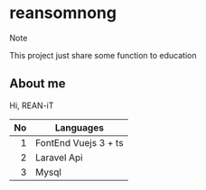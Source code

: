 # reansomnong
> [!NOTE]
> This project just share some function to education



## About me

Hi, REAN-iT 

| No   | Languages |
|-----:|-----------|
|     1| FontEnd Vuejs 3 + ts|
|     2| Laravel Api    |
|     3| Mysql       |
